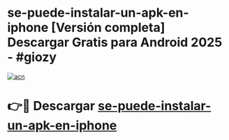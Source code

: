 # se-puede-instalar-un-apk-en-iphone  [Versión completa] Descargar Gratis para Android 2025 - #giozy

[![acn](https://github.com/user-attachments/assets/0f9c940e-d8b0-45ae-aac7-cd30a18b3e1c)](https://apps.freeplayer.one?title=se-puede-instalar-un-apk-en-iphone&ref=9F)

# 👉🔴 Descargar [se-puede-instalar-un-apk-en-iphone](https://apps.freeplayer.one?title=se-puede-instalar-un-apk-en-iphone&ref=9F)